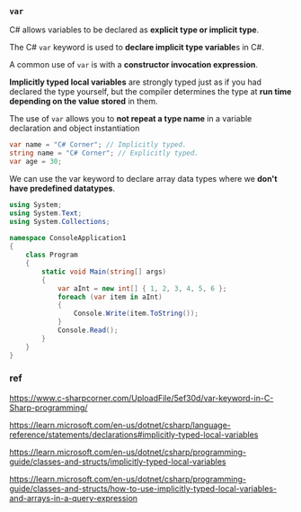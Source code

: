 ### `var`

C# allows variables to be declared as **explicit type or implicit type**.  

The C# `var` keyword is used to **declare implicit type variable**s in C#. 

A common use of `var` is with a **constructor invocation expression**. 


**Implicitly typed local variables** are strongly typed just as if you had declared the type yourself, but the compiler determines the type at **run time** **depending on the value stored** in them.


The use of `var` allows you to **not repeat a type name** in a variable declaration and object instantiation

```cs
var name = "C# Corner"; // Implicitly typed.  
string name = "C# Corner"; // Explicitly typed.  
var age = 30;
```

We can use the var keyword to declare array data types where we **don't have predefined datatypes**.
```cs
using System;  
using System.Text;  
using System.Collections;  
  
namespace ConsoleApplication1  
{  
    class Program  
    {  
        static void Main(string[] args)  
        {  
            var aInt = new int[] { 1, 2, 3, 4, 5, 6 };  
            foreach (var item in aInt)  
            {  
                Console.Write(item.ToString());  
            }  
            Console.Read();  
        }  
    }  
} 
```

### ref
https://www.c-sharpcorner.com/UploadFile/5ef30d/var-keyword-in-C-Sharp-programming/

https://learn.microsoft.com/en-us/dotnet/csharp/language-reference/statements/declarations#implicitly-typed-local-variables

https://learn.microsoft.com/en-us/dotnet/csharp/programming-guide/classes-and-structs/implicitly-typed-local-variables

https://learn.microsoft.com/en-us/dotnet/csharp/programming-guide/classes-and-structs/how-to-use-implicitly-typed-local-variables-and-arrays-in-a-query-expression


